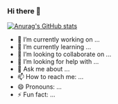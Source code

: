 ### Hi there 👋
[![Anurag's GitHub stats](https://github-readme-stats-xi-umber.vercel.app/api?username=JonesGP)](https://https://github.com/JonesGP/github-readme-stats)
- 🔭 I’m currently working on ...
- 🌱 I’m currently learning ...
- 👯 I’m looking to collaborate on ...
- 🤔 I’m looking for help with ...
- 💬 Ask me about ...
- 📫 How to reach me: ...
- 😄 Pronouns: ...
- ⚡ Fun fact: ...
